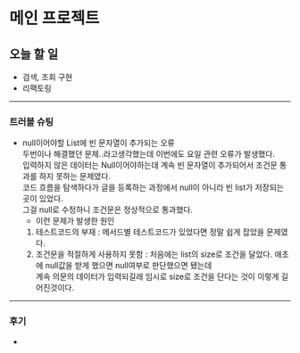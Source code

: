# 메인 프로젝트
## 오늘 할 일
- 검색, 조회 구현
- 리팩토링

---

### 트러블 슈팅
- null이어야할 List에 빈 문자열이 추가되는 오류  
두번이나 해결했던 문제..라고생각했는데 이번에도 요일 관련 오류가 발생했다.  
입력하지 않은 데이터는 Null이어야하는데 계속 빈 문자열이 추가되어서 조건문 통과를 하지 못하는 문제였다.  
코드 흐름을 탐색하다가 글을 등록하는 과정에서 null이 아니라 빈 list가 저장되는 곳이 있었다.  
그걸 null로 수정하니 조건문은 정상적으로 통과했다.  
    - 이런 문제가 발생한 원인
    1. 테스트코드의 부재 : 메서드별 테스트코드가 있었다면 정말 쉽게 잡았을 문제였다.
    2. 조건문을 적절하게 사용하지 못함 : 처음에는 list의 size로 조건을 달았다. 애초에 null값을 받게 했으면 null여부로 판단했으면 됐는데  
    계속 의문의 데이터가 입력되길래 임시로 size로 조건을 단다는 것이 이렇게 길어진것이다.

---

### 후기
- 